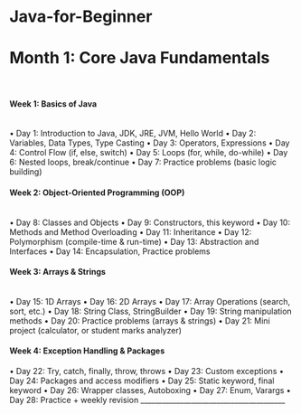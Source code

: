 # Java-for-Beginner
<h1>Month 1: Core Java Fundamentals</h1><br>
<h4>Week 1: Basics of Java</h4><br>
•	Day 1: Introduction to Java, JDK, JRE, JVM, Hello World
•	Day 2: Variables, Data Types, Type Casting
•	Day 3: Operators, Expressions
•	Day 4: Control Flow (if, else, switch)
•	Day 5: Loops (for, while, do-while)
•	Day 6: Nested loops, break/continue
•	Day 7: Practice problems (basic logic building)<br>
<h4>Week 2: Object-Oriented Programming (OOP)</h4><br>
•	Day 8: Classes and Objects
•	Day 9: Constructors, this keyword
•	Day 10: Methods and Method Overloading
•	Day 11: Inheritance
•	Day 12: Polymorphism (compile-time & run-time)
•	Day 13: Abstraction and Interfaces
•	Day 14: Encapsulation, Practice problems
<h4>Week 3: Arrays & Strings</h4><br>
•	Day 15: 1D Arrays
•	Day 16: 2D Arrays
•	Day 17: Array Operations (search, sort, etc.)
•	Day 18: String Class, StringBuilder
•	Day 19: String manipulation methods
•	Day 20: Practice problems (arrays & strings)
•	Day 21: Mini project (calculator, or student marks analyzer)<br>
<h4>Week 4: Exception Handling & Packages</h4>
•	Day 22: Try, catch, finally, throw, throws
•	Day 23: Custom exceptions
•	Day 24: Packages and access modifiers
•	Day 25: Static keyword, final keyword
•	Day 26: Wrapper classes, Autoboxing
•	Day 27: Enum, Varargs
•	Day 28: Practice + weekly revision
________________________________________
